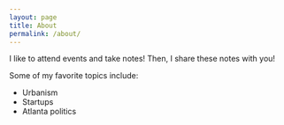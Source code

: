```yaml
---
layout: page
title: About
permalink: /about/
---
```


I like to attend events and take notes! Then, I share these notes with you!

Some of my favorite topics include:
- Urbanism
- Startups
- Atlanta politics
